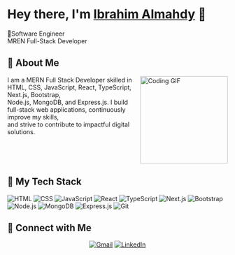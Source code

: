 # Hey there, I'm [Ibrahim Almahdy](https://ibrahimalmahdy.vercel.app/) 👋

💼Software Engineer <br/>
  MREN Full-Stack Developer


## 🚀 About Me

<img align="right" src="https://c.tenor.com/_DOBjnGspYAAAAAM/code-coding.gif" width="200" alt="Coding GIF"/>

I am a MERN Full Stack Developer skilled in HTML, CSS, JavaScript, React, TypeScript, Next.js, Bootstrap, <br/> Node.js, MongoDB, and Express.js.
I build full-stack web applications, continuously improve my skills, <br/> and strive to contribute to impactful digital solutions.




<br clear="right"/>

## 🔧 My Tech Stack

![HTML](https://img.shields.io/badge/HTML5-E34F26?logo=html5&logoColor=white)
![CSS](https://img.shields.io/badge/CSS3-1572B6?logo=css3&logoColor=white)
![JavaScript](https://img.shields.io/badge/JavaScript-F7DF1E?logo=javascript&logoColor=black)
![React](https://img.shields.io/badge/React-61DAFB?logo=react&logoColor=black)
![TypeScript](https://img.shields.io/badge/TypeScript-3178C6?logo=typescript&logoColor=white)
![Next.js](https://img.shields.io/badge/Next.js-black?logo=next.js&logoColor=white)
![Bootstrap](https://img.shields.io/badge/Bootstrap-7952B3?logo=bootstrap&logoColor=white)
![Node.js](https://img.shields.io/badge/Node.js-339933?logo=node.js&logoColor=white)
![MongoDB](https://img.shields.io/badge/MongoDB-47A248?logo=mongodb&logoColor=white)
![Express.js](https://img.shields.io/badge/Express.js-000000?logo=express&logoColor=white)
![Git](https://img.shields.io/badge/Git-F05032?logo=git&logoColor=white)




## 🔗 Connect with Me  

<div align="center">

[![Gmail](https://img.shields.io/badge/Gmail-D14836?style=for-the-badge&logo=gmail&logoColor=white)](mailto:ibrahim.almahdy.contact@gmail.com)
[![LinkedIn](https://img.shields.io/badge/LinkedIn-0077B5?style=for-the-badge&logo=linkedin&logoColor=white)](https://www.linkedin.com/in/ibrahim-almahdy-eng/)

</div>

